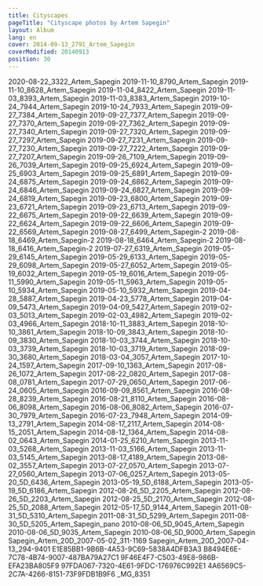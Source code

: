 ```yaml
---
title: Cityscapes
pageTitle: "Cityscape photos by Artem Sapegin"
layout: Album
lang: en
cover: 2014-09-13_2791_Artem_Sapegin
coverModified: 20140913
position: 30
---
```


2020-08-22_3322_Artem_Sapegin
2019-11-10_8790_Artem_Sapegin
2019-11-10_8628_Artem_Sapegin
2019-11-04_8422_Artem_Sapegin
2019-11-03_8393_Artem_Sapegin
2019-11-03_8383_Artem_Sapegin
2019-10-24_7944_Artem_Sapegin
2019-10-24_7933_Artem_Sapegin
2019-09-27_7384_Artem_Sapegin
2019-09-27_7377_Artem_Sapegin
2019-09-27_7370_Artem_Sapegin
2019-09-27_7362_Artem_Sapegin
2019-09-27_7340_Artem_Sapegin
2019-09-27_7320_Artem_Sapegin
2019-09-27_7297_Artem_Sapegin
2019-09-27_7231_Artem_Sapegin
2019-09-27_7230_Artem_Sapegin
2019-09-27_7222_Artem_Sapegin
2019-09-27_7207_Artem_Sapegin
2019-09-26_7109_Artem_Sapegin
2019-09-26_7039_Artem_Sapegin
2019-09-25_6924_Artem_Sapegin
2019-09-25_6903_Artem_Sapegin
2019-09-25_6891_Artem_Sapegin
2019-09-24_6875_Artem_Sapegin
2019-09-24_6862_Artem_Sapegin
2019-09-24_6846_Artem_Sapegin
2019-09-24_6827_Artem_Sapegin
2019-09-24_6819_Artem_Sapegin
2019-09-23_6800_Artem_Sapegin
2019-09-23_6721_Artem_Sapegin
2019-09-23_6713_Artem_Sapegin
2019-09-22_6675_Artem_Sapegin
2019-09-22_6639_Artem_Sapegin
2019-09-22_6624_Artem_Sapegin
2019-09-22_6606_Artem_Sapegin
2019-09-22_6569_Artem_Sapegin
2019-08-27_6499_Artem_Sapegin-2
2019-08-18_6469_Artem_Sapegin-2
2019-08-18_6464_Artem_Sapegin-2
2019-08-18_6416_Artem_Sapegin-2
2019-07-27_6319_Artem_Sapegin
2019-05-29_6145_Artem_Sapegin
2019-05-29_6133_Artem_Sapegin
2019-05-29_6098_Artem_Sapegin
2019-05-27_6052_Artem_Sapegin
2019-05-19_6032_Artem_Sapegin
2019-05-19_6016_Artem_Sapegin
2019-05-11_5990_Artem_Sapegin
2019-05-11_5963_Artem_Sapegin
2019-05-10_5934_Artem_Sapegin
2019-05-10_5932_Artem_Sapegin
2019-04-28_5887_Artem_Sapegin
2019-04-23_5778_Artem_Sapegin
2019-04-09_5473_Artem_Sapegin
2019-04-09_5427_Artem_Sapegin
2019-02-03_5013_Artem_Sapegin
2019-02-03_4982_Artem_Sapegin
2019-02-03_4966_Artem_Sapegin
2018-10-11_3883_Artem_Sapegin
2018-10-10_3861_Artem_Sapegin
2018-10-09_3843_Artem_Sapegin
2018-10-09_3830_Artem_Sapegin
2018-10-03_3744_Artem_Sapegin
2018-10-03_3739_Artem_Sapegin
2018-10-03_3719_Artem_Sapegin
2018-09-30_3680_Artem_Sapegin
2018-03-04_3057_Artem_Sapegin
2017-10-24_1597_Artem_Sapegin
2017-09-10_1363_Artem_Sapegin
2017-08-26_1072_Artem_Sapegin
2017-08-22_0820_Artem_Sapegin
2017-08-08_0781_Artem_Sapegin
2017-07-29_0650_Artem_Sapegin
2017-06-24_0605_Artem_Sapegin
2016-09-09_8561_Artem_Sapegin
2016-08-28_8239_Artem_Sapegin
2016-08-21_8110_Artem_Sapegin
2016-08-06_8098_Artem_Sapegin
2016-08-06_8082_Artem_Sapegin
2016-07-30_7979_Artem_Sapegin
2016-07-23_7948_Artem_Sapegin
2014-09-13_2791_Artem_Sapegin
2014-08-17_2117_Artem_Sapegin
2014-08-15_2051_Artem_Sapegin
2014-08-12_1364_Artem_Sapegin
2014-08-02_0643_Artem_Sapegin
2014-01-25_6210_Artem_Sapegin
2013-11-03_5268_Artem_Sapegin
2013-11-03_5166_Artem_Sapegin
2013-11-03_5145_Artem_Sapegin
2013-08-17_4189_Artem_Sapegin
2013-08-02_3557_Artem_Sapegin
2013-07-27_0570_Artem_Sapegin
2013-07-27_0560_Artem_Sapegin
2013-07-06_0257_Artem_Sapegin
2013-05-20_5D_6436_Artem_Sapegin
2013-05-19_5D_6188_Artem_Sapegin
2013-05-19_5D_6186_Artem_Sapegin
2012-08-26_5D_2205_Artem_Sapegin
2012-08-26_5D_2203_Artem_Sapegin
2012-08-25_5D_2170_Artem_Sapegin
2012-08-25_5D_2088_Artem_Sapegin
2012-05-17_5D_9144_Artem_Sapegin
2011-08-31_5D_5310_Artem_Sapegin
2011-08-31_5D_5299_Artem_Sapegin
2011-08-30_5D_5205_Artem_Sapegin_pano
2010-08-06_5D_9045_Artem_Sapegin
2010-08-06_5D_9035_Artem_Sapegin
2010-08-06_5D_9000_Artem_Sapegin
Sapegin_Artem_20D_2007-05-02_311-1169
Sapegin_Artem_20D_2007-04-13_294-9401
E1E85BB1-9B6B-4A53-9C69-5838A4DFB3A3
B8494E6E-7C78-4B74-9007-487BA79A27C1
9F46E4F7-C503-49E8-986B-EFA23BA805F9
97FDA067-7320-4E61-9FDC-176976C992E1
4A6569C5-2C7A-4266-8151-73F9FDB1B9F6
_MG_8351
